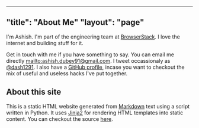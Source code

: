 -----
"title": "About Me"
"layout": "page"
-----

I'm Ashish. I'm part of the engineering team at [BrowserStack](https://browserstack.com). I love the internet and building stuff for it.

Get in touch with me if you have something to say. You can email me directly <mailto:ashish.dubey91@gmail.com>. I tweet occassionaly as [@dash1291](https://twitter.com/dash1291). I also have a [GitHub profile](https://github.com/dash1291), incase you want to checkout the mix of useful and useless hacks I've put together.

<h2 id="aboutsite">About this site</h2>

This is a static HTML website generated from [Markdown](http://daringfireball.net/projects/markdown/) text using a script written in Python. It uses [Jinja2](http://jinja.pocoo.org) for rendering HTML templates into static content. You can checkout the source [here](http://github.com/dash1291/new-blog).